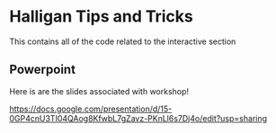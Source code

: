 # Halligan Tips and Tricks

This contains all of the code related to the interactive section

## Powerpoint

Here is are the slides associated with workshop!

https://docs.google.com/presentation/d/15-0GP4cnU3TI04QAog8KfwbL7gZavz-PKnLl6s7Dj4o/edit?usp=sharing
